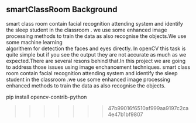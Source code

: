  smartClassRoom
Background
-----------
smart class room contain facial recognition attending system and identify the sleep student in the classroom .
we use some enhanced image processing methods to train the data as also recognise the objects.We use some machine learning  
algorithem for detection the faces and eyes directly.
In openCV this task is quite simple but if you see the output they are not accurate as much as we expected.There are several resons 
behind that.In this project we are going to address those issues using image enchancement techniques. 
smart class room contain facial recognition attending system and identify the sleep student in the classroom .we use some enhanced image processing enhanced methods to train the data as also recognise the objects.  

pip install opencv-contrib-python
>>>>>>> 47b99016f6510af999aa9197c2ca4e47b1bf9807
